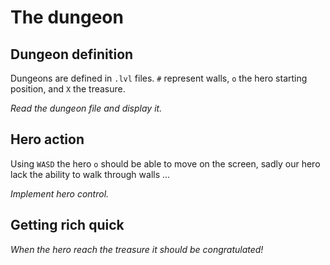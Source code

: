 # The dungeon

## Dungeon definition
Dungeons are defined in `.lvl` files. `#` represent walls, `o` the hero starting position, and `X` the treasure.

*Read the dungeon file and display it.*

## Hero action
 Using `WASD` the hero `o` should be able to move on the screen, sadly our hero lack the ability to walk through walls ...
 
 *Implement hero control.*
 
## Getting rich quick

*When the hero reach the treasure it should be congratulated!*
